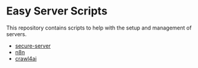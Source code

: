 # Easy Server Scripts

This repository contains scripts to help with the setup and management of servers.

- [secure-server](secure-server/README.md)
- [n8n](n8n/README.md)
- [crawl4ai](crawl4ai/README.md)
